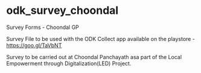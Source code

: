 # odk_survey_choondal
Survey Forms - Choondal GP

Survey File to be used with the ODK Collect app available on the playstore - https://goo.gl/TaVbNT

Survey to be carried out at Choondal Panchayath asa part of the Local Empowerment through Digitalization(LED) Project.
